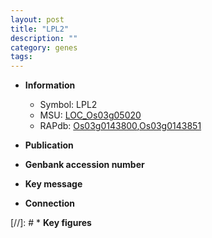 ```yaml
---
layout: post
title: "LPL2"
description: ""
category: genes
tags: 
---
```


* **Information**  
    + Symbol: LPL2  
    + MSU: [LOC_Os03g05020](http://rice.uga.edu/cgi-bin/ORF_infopage.cgi?orf=LOC_Os03g05020)  
    + RAPdb: [Os03g0143800](http://rapdb.dna.affrc.go.jp/viewer/gbrowse_details/irgsp1?name=Os03g0143800),[Os03g0143851](http://rapdb.dna.affrc.go.jp/viewer/gbrowse_details/irgsp1?name=Os03g0143851)  

* **Publication**  

* **Genbank accession number**  

* **Key message**  

* **Connection**  

[//]: # * **Key figures**  


